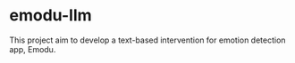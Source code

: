 # emodu-llm
This project aim to develop a text-based intervention for emotion detection app, Emodu.
